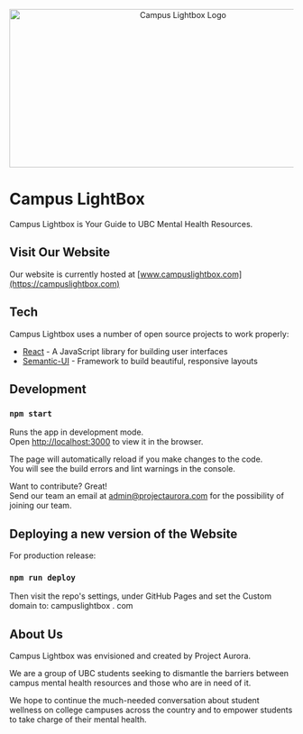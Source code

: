 <p align="center">
<img src="https://i.imgur.com/BDcgDDO.png" width="600" height="281" alt="Campus Lightbox Logo"><br/>
</p>

# Campus LightBox

Campus Lightbox is Your Guide to UBC Mental Health Resources.


## Visit Our Website

Our website is currently hosted at [www.campuslightbox.com](https://campuslightbox.com)

## Tech

Campus Lightbox uses a number of open source projects to work properly:

* [React] - A JavaScript library for building user interfaces
* [Semantic-UI] - Framework to build beautiful, responsive layouts



## Development
### `npm start`

Runs the app in development mode.<br>
Open [http://localhost:3000](http://localhost:3000) to view it in the browser.

The page will automatically reload if you make changes to the code.<br>
You will see the build errors and lint warnings in the console.

Want to contribute? Great!<br>
Send our team an email at [admin@projectaurora.com](mailto:admin@projectaurora.com) for the possibility of joining our team.

## Deploying a new version of the Website
For production release:
### `npm run deploy`

Then visit the repo's settings, under GitHub Pages and set the Custom domain to: campuslightbox . com
   
## About Us
Campus Lightbox was envisioned and created by Project Aurora.

We are a group of UBC students seeking to dismantle the barriers between
campus mental health resources and those who are in need of it.

We hope to continue the much-­needed conversation about student wellness
on college campuses across the country and to empower students to take charge of their mental health.

[//]: # (These are reference links used in the body of this note and get stripped out when the markdown processor does its job. There is no need to format nicely because it shouldn't be seen. Thanks SO - 
http://stackoverflow.com/questions/4823468/store-comments-in-markdown-syntax)


   [React]: <https://reactjs.org/>
   [Semantic-UI]: <https://react.semantic-ui.com/>
   

